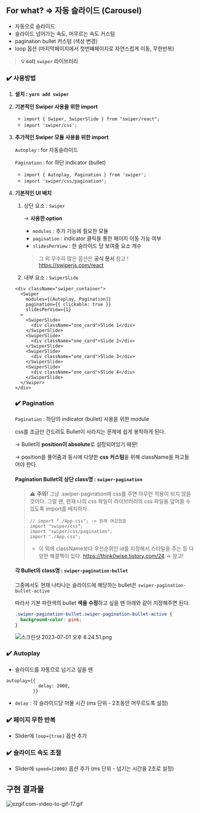 ## For what? ⇒ 자동 슬라이드 (Carousel)

- 자동으로 슬라이드
- 슬라이드 넘어가는 속도, 머무르는 속도 커스텀
- pagination bullet 커스텀 (색상 변경)
- loop 옵션 (마지막페이지에서 첫번째페이지로 자연스럽게 이동, 무한반복)

> **💡 sol) `swiper` 라이브러리**

### ✔️ 사용방법

1. **설치 : `yarn add swiper`**
2. **기본적인 Swiper 사용을 위한 import**
   - `import { Swiper, SwiperSlide } from "swiper/react";`
   - `import 'swiper/css';`
3. **추가적인 Swiper 모듈 사용을 위한 import**

   `Autoplay` : for 자동슬라이드

   `Pagination` : for 하단 indicator (bullet)

   - `import { Autoplay, Pagination } from 'swiper';`
   - `import 'swiper/css/pagination';`

4. **기본적인 UI 배치**

   1. 상단 요소 : `Swiper`

      → **사용한 option**

      - `modules` : 추가 기능에 필요한 모듈
      - `pagination` : indicator 클릭을 통한 페이지 이동 가능 여부
      - `slidesPerView` : 한 슬라이드 당 보여줄 요소 개수

      > 그 외 무수히 많은 옵션은 **공식 문서** 참고 ! https://swiperjs.com/react

   2. 내부 요소 : `SwiperSlide`

   ```tsx
   <div className="swiper_container">
     <Swiper
       modules={[Autoplay, Pagination]}
       pagination={{ clickable: true }}
       slidesPerView={1}
     >
       <SwiperSlide>
         <div className="one_card">Slide 1</div>
       </SwiperSlide>
       <SwiperSlide>
         <div className="one_card">Slide 2</div>
       </SwiperSlide>
       <SwiperSlide>
         <div className="one_card">Slide 3</div>
       </SwiperSlide>
       <SwiperSlide>
         <div className="one_card">Slide 4</div>
       </SwiperSlide>
     </Swiper>
   </div>
   ```

   ### ✔️ Pagination

   `Pagination` : 하단의 indicator (bullet) 사용을 위한 module

   css를 조금만 건드려도 Bullet이 사라지는 문제에 쉽게 봉착하게 된다.

   → Bullet의 **position이 absolute**로 설정되어있기 때문!

   → position을 풀어줌과 동시에 다양한 **css 커스텀**을 위해 className을 파고들어야 한다.

   #### **Pagination Bullet의 상단 class명 : `swiper-pagination`**

   > ⚠️ **주의!**
   > 그냥 .swiper-pagination에 css를 주면 아무런 적용이 되지 않을 것이다.
   > 그럴 땐, 현재 나의 css 파일이 라이브러리의 css 파일을 덮어쓸 수 있도록 import를 배치하자.
   >
   > ```
   > // import "./App.css"; -> 원래 여깄었음
   > import "swiper/css";
   > import "swiper/css/pagination";
   > import "./App.css";
   > ```
   >
   > - 이 외에 className보다 우선순위인 id를 지정해서 스타일을 주는 등 다양한 해결책이 있다.
   >   https://think0wise.tistory.com/24 → 참고!

   #### 각 Bullet의 class명 : `swiper-pagination-bullet`

   그중에서도 현재 나타나는 슬라이드에 해당하는 bullet은 `swiper-pagination-bullet-active`

   따라서 기본 파란색의 bullet **색을 수정**하고 싶을 땐 아래와 같이 지정해주면 된다.

   ```css
   .swiper-pagination-bullet.swiper-pagination-bullet-active {
     background-color: pink;
   }
   ```

   ![스크린샷 2023-07-01 오후 8.24.51.png](https://s3-us-west-2.amazonaws.com/secure.notion-static.com/533ddf60-645f-4383-aad2-e8d8ee8b2312/%E1%84%89%E1%85%B3%E1%84%8F%E1%85%B3%E1%84%85%E1%85%B5%E1%86%AB%E1%84%89%E1%85%A3%E1%86%BA_2023-07-01_%E1%84%8B%E1%85%A9%E1%84%92%E1%85%AE_8.24.51.png)

### ✔️ Autoplay

- 슬라이드를 자동으로 넘기고 싶을 땐

```
autoplay={{
            delay: 2000,
          }}
```

- `delay` : 각 슬라이드당 머물 시간 (ms 단위 - 2초동안 머무르도록 설정)

### ✔️ 페이지 무한 반복

- Slider에 `loop={true}` 옵션 추가

### ✔️ 슬라이드 속도 조절

- Slider에 `speed={2000}` 옵션 추가 (ms 단위 - 넘기는 시간을 2초로 설정)

## 구현 결과물

![ezgif.com-video-to-gif-17.gif](https://s3-us-west-2.amazonaws.com/secure.notion-static.com/a4ba4039-e720-4ecb-940f-16917c25813e/ezgif.com-video-to-gif-17.gif)
